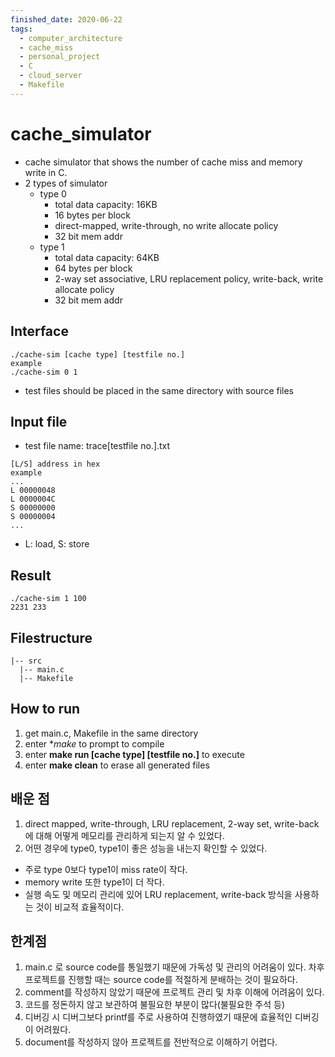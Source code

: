 ```yaml
---
finished_date: 2020-06-22
tags:
  - computer_architecture
  - cache_miss
  - personal_project
  - C
  - cloud_server
  - Makefile
---
```

# cache_simulator
- cache simulator that shows the number of cache miss and memory write in C.
- 2 types of simulator
  - type 0
    - total data capacity: 16KB
    - 16 bytes per block
    - direct-mapped, write-through, no write allocate policy
    - 32 bit mem addr
  - type 1
    - total data capacity: 64KB
    - 64 bytes per block
    - 2-way set associative, LRU replacement policy, write-back, write allocate policy
    - 32 bit mem addr

## Interface
```
./cache-sim [cache type] [testfile no.]
example
./cache-sim 0 1
```
- test files should be placed in the same directory with source files
## Input file
- test file name: trace[testfile no.].txt
```
[L/S] address in hex
example
...
L 00000048
L 0000004C
S 00000000
S 00000004
...
```
- L: load, S: store
## Result
```
./cache-sim 1 100
2231 233
```
## Filestructure
```
|-- src
  |-- main.c
  |-- Makefile
```
## How to run
1. get main.c, Makefile in the same directory
2. enter **make* to prompt to compile
3. enter **make run [cache type] [testfile no.]** to execute
4. enter **make clean** to erase all generated files
## 배운 점
1. direct mapped, write-through, LRU replacement, 2-way set, write-back에 대해 어떻게 메모리를 관리하게 되는지 알 수 있었다.
2. 어떤 경우에 type0, type1이 좋은 성능을 내는지 확인할 수 있었다.
  - 주로 type 0보다 type1이 miss rate이 작다.
  - memory write 또한 type1이 더 작다.
  - 실행 속도 및 메모리 관리에 있어 LRU replacement, write-back 방식을 사용하는 것이 비교적 효율적이다.

## 한계점
1. main.c 로 source code를 통일했기 때문에 가독성 및 관리의 어려움이 있다. 차후 프로젝트를 진행할 때는 source code를 적절하게 분배하는 것이 필요하다.
2. comment를 작성하지 않았기 때문에 프로젝트 관리 및 차후 이해에 어려움이 있다.
3. 코드를 정돈하지 않고 보관하여 불필요한 부분이 많다(불필요한 주석 등)
4. 디버깅 시 디버그보다 printf를 주로 사용하여 진행하였기 때문에 효율적인 디버깅이 어려웠다.
5. document를 작성하지 않아 프로젝트를 전반적으로 이해하기 어렵다.
